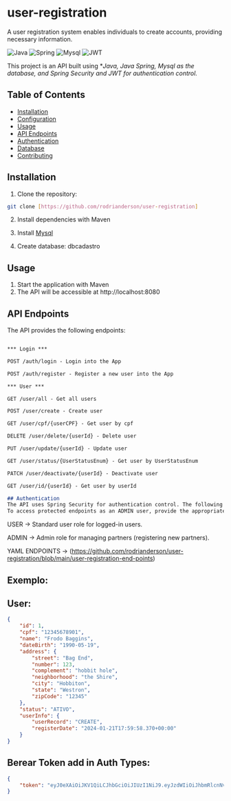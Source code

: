 # user-registration
 A user registration system enables individuals to create accounts, providing necessary information.

![Java](https://img.shields.io/badge/java-%23ED8B00.svg?style=for-the-badge&logo=openjdk&logoColor=white)
![Spring](https://img.shields.io/badge/spring-%236DB33F.svg?style=for-the-badge&logo=spring&logoColor=white)
![Mysql](https://img.shields.io/badge/mysql-%23316192.svg?style=for-the-badge&logo=postgresql&logoColor=white)
![JWT](https://img.shields.io/badge/JWT-black?style=for-the-badge&logo=JSON%20web%20tokens)

This project is an API built using **Java, Java Spring, Mysql as the database, and Spring Security and JWT for authentication control.*

## Table of Contents

- [Installation](#installation)
- [Configuration](#configuration)
- [Usage](#usage)
- [API Endpoints](#api-endpoints)
- [Authentication](#authentication)
- [Database](#database)
- [Contributing](#contributing)

## Installation

1. Clone the repository:

```bash
git clone [https://github.com/rodrianderson/user-registration]
```

2. Install dependencies with Maven

3. Install [Mysql](https://www.mysql.com/)

4. Create database: dbcadastro

## Usage

1. Start the application with Maven
2. The API will be accessible at http://localhost:8080


## API Endpoints
The API provides the following endpoints:

```markdown

*** Login ***

POST /auth/login - Login into the App

POST /auth/register - Register a new user into the App

*** User ***

GET /user/all - Get all users

POST /user/create - Create user

GET /user/cpf/{userCPF} - Get user by cpf

DELETE /user/delete/{userId} - Delete user

PUT /user/update/{userId} - Update user

GET /user/status/{UserStatusEnum} - Get user by UserStatusEnum

PATCH /user/deactivate/{userId} - Deactivate user

GET /user/id/{userId} - Get user by userId

## Authentication
The API uses Spring Security for authentication control. The following roles are available:
To access protected endpoints as an ADMIN user, provide the appropriate authentication credentials in the request header.

```
USER -> Standard user role for logged-in users.

ADMIN -> Admin role for managing partners (registering new partners).

YAML ENDPOINTS -> (https://github.com/rodrianderson/user-registration/blob/main/user-registration-end-points)

## Exemplo:

## User:
```json
{
	"id": 1,
	"cpf": "12345678901",
	"name": "Frodo Baggins",
	"dateBirth": "1990-05-19",
	"address": {
		"street": "Bag End",
		"number": 123,
		"complement": "hobbit hole",
		"neighborhood": "the Shire",
		"city": "Hobbiton",
		"state": "Westron",
		"zipCode": "12345"
	},
	"status": "ATIVO",
	"userInfo": {
		"userRecord": "CREATE",
		"registerDate": "2024-01-21T17:59:58.370+00:00"
	}
}
```
## Berear Token add in Auth Types:
```json
{
	"token": "eyJ0eXAiOiJKV1QiLCJhbGciOiJIUzI1NiJ9.eyJzdWIiOiJhbmRlcnNvbiIsImlzcyI6ImF1dGgtYXBpIiwiZXhwIjoxNzA1ODgzNDI4fQ.pJkfEWX6tN3pRmPTMk_NPDZBWyNW8zC24bpJJ_vIPiQ"
}




